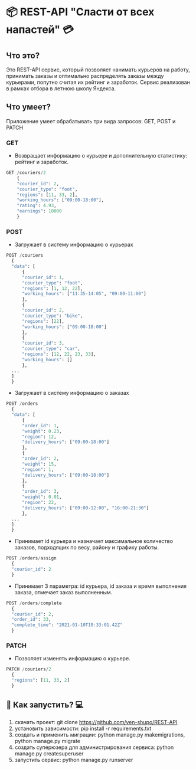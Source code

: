 # :package: REST-API "Сласти от всех напастей" :credit_card: 
## Что это?
Это REST-API сервис, который позволяет нанимать курьеров на работу,
принимать заказы и оптимально распределять заказы между курьерами, попутно считая их рейтинг и заработок.
Сервис реализован в рамках отбора в летнюю школу Яндекса.
## Что умеет?
Приложение умеет обрабатывать три вида запросов: GET, POST и PATCH
### GET
- Возвращает информацию о курьере и дополнительную статистику: рейтинг и заработок.
```python
GET /couriers/2
    {
    "courier_id": 2,
    "courier_type": "foot",
    "regions": [11, 33, 2],
    "working_hours": ["09:00-18:00"],
    "rating": 4.93,
    "earnings": 10000
    }
```
### POST
- Загружает в систему информацию о курьерах
```python
POST /couriers
  {
  "data": [
      {
      "courier_id": 1,
      "courier_type": "foot",
      "regions": [1, 12, 22],
      "working_hours": ["11:35-14:05", "09:00-11:00"]
      },
      {
      "courier_id": 2,
      "courier_type": "bike",
      "regions": [22],
      "working_hours": ["09:00-18:00"]
      },
      {
      "courier_id": 3,
      "courier_type": "car",
      "regions": [12, 22, 23, 33],
      "working_hours": []
      },
  ...
  ]
  }
```
- Загружает в систему информацию о заказах
```python
POST /orders
  {
  "data": [
      {
      "order_id": 1,
      "weight": 0.23,
      "region": 12,
      "delivery_hours": ["09:00-18:00"]
      },
      {
      "order_id": 2,
      "weight": 15,
      "region": 1,
      "delivery_hours": ["09:00-18:00"]
      },
      {
      "order_id": 3,
      "weight": 0.01,
      "region": 22,
      "delivery_hours": ["09:00-12:00", "16:00-21:30"]
      },
  ...
  ]
  }
```
- Принимает id курьера и назначает максимальное количество заказов, подходящих по весу, району и графику работы.
```python
POST /orders/assign
  {
  "courier_id": 2
  }
```
- Принимает 3 параметра: id курьера, id заказа и время выполнения заказа, отмечает заказ выполненным.
```python
POST /orders/complete
  {
  "courier_id": 2,
  "order_id": 33,
  "complete_time": "2021-01-10T10:33:01.42Z"
  }
```
### PATCH
- Позволяет изменять информацию о курьере.
```python
PATCH /couriers/2
  {
  "regions": [11, 33, 2]
  }
```
## :electric_plug: Как запустить? :computer:
1) скачать проект: git clone https://github.com/ven-shupo/REST-API
2) установить зависимости: pip install -r requirements.txt
3) создать и применить миграции: python manage.py makemigrations, python manage.py migrate
4) создать суперюзера для администрирования сервиса: python manage.py createsuperuser
5) запустить сервис: python manage.py runserver

